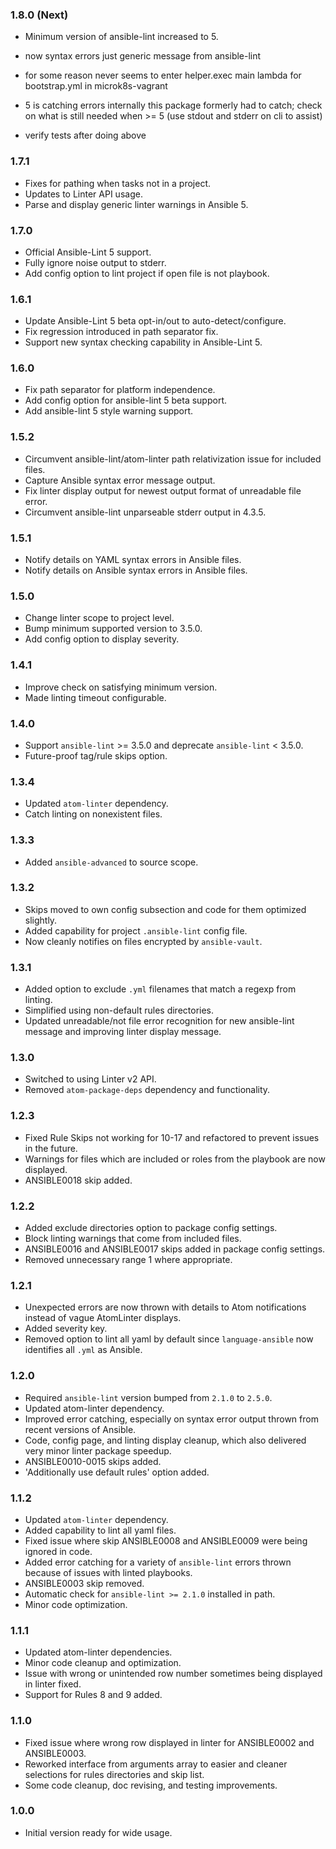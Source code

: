 ### 1.8.0 (Next)
- Minimum version of ansible-lint increased to 5.

- now syntax errors just generic message from ansible-lint
- for some reason never seems to enter helper.exec main lambda for bootstrap.yml in microk8s-vagrant
- 5 is catching errors internally this package formerly had to catch; check on what is still needed when >= 5 (use stdout and stderr on cli to assist)
- verify tests after doing above

### 1.7.1
- Fixes for pathing when tasks not in a project.
- Updates to Linter API usage.
- Parse and display generic linter warnings in Ansible 5.

### 1.7.0
- Official Ansible-Lint 5 support.
- Fully ignore noise output to stderr.
- Add config option to lint project if open file is not playbook.

### 1.6.1
- Update Ansible-Lint 5 beta opt-in/out to auto-detect/configure.
- Fix regression introduced in path separator fix.
- Support new syntax checking capability in Ansible-Lint 5.

### 1.6.0
- Fix path separator for platform independence.
- Add config option for ansible-lint 5 beta support.
- Add ansible-lint 5 style warning support.

### 1.5.2
- Circumvent ansible-lint/atom-linter path relativization issue for included files.
- Capture Ansible syntax error message output.
- Fix linter display output for newest output format of unreadable file error.
- Circumvent ansible-lint unparseable stderr output in 4.3.5.

### 1.5.1
- Notify details on YAML syntax errors in Ansible files.
- Notify details on Ansible syntax errors in Ansible files.

### 1.5.0
- Change linter scope to project level.
- Bump minimum supported version to 3.5.0.
- Add config option to display severity.

### 1.4.1
- Improve check on satisfying minimum version.
- Made linting timeout configurable.

### 1.4.0
- Support `ansible-lint` >= 3.5.0 and deprecate `ansible-lint` < 3.5.0.
- Future-proof tag/rule skips option.

### 1.3.4
- Updated `atom-linter` dependency.
- Catch linting on nonexistent files.

### 1.3.3
- Added `ansible-advanced` to source scope.

### 1.3.2
- Skips moved to own config subsection and code for them optimized slightly.
- Added capability for project `.ansible-lint` config file.
- Now cleanly notifies on files encrypted by `ansible-vault`.

### 1.3.1
- Added option to exclude `.yml` filenames that match a regexp from linting.
- Simplified using non-default rules directories.
- Updated unreadable/not file error recognition for new ansible-lint message and improving linter display message.

### 1.3.0
- Switched to using Linter v2 API.
- Removed `atom-package-deps` dependency and functionality.

### 1.2.3
- Fixed Rule Skips not working for 10-17 and refactored to prevent issues in the future.
- Warnings for files which are included or roles from the playbook are now displayed.
- ANSIBLE0018 skip added.

### 1.2.2
- Added exclude directories option to package config settings.
- Block linting warnings that come from included files.
- ANSIBLE0016 and ANSIBLE0017 skips added in package config settings.
- Removed unnecessary range 1 where appropriate.

### 1.2.1
- Unexpected errors are now thrown with details to Atom notifications instead of vague AtomLinter displays.
- Added severity key.
- Removed option to lint all yaml by default since `language-ansible` now identifies all `.yml` as Ansible.

### 1.2.0
- Required `ansible-lint` version bumped from `2.1.0` to `2.5.0`.
- Updated atom-linter dependency.
- Improved error catching, especially on syntax error output thrown from recent versions of Ansible.
- Code, config page, and linting display cleanup, which also delivered very minor linter package speedup.
- ANSIBLE0010-0015 skips added.
- 'Additionally use default rules' option added.

### 1.1.2
- Updated `atom-linter` dependency.
- Added capability to lint all yaml files.
- Fixed issue where skip ANSIBLE0008 and ANSIBLE0009 were being ignored in code.
- Added error catching for a variety of `ansible-lint` errors thrown because of issues with linted playbooks.
- ANSIBLE0003 skip removed.
- Automatic check for `ansible-lint >= 2.1.0` installed in path.
- Minor code optimization.

### 1.1.1
- Updated atom-linter dependencies.
- Minor code cleanup and optimization.
- Issue with wrong or unintended row number sometimes being displayed in linter fixed.
- Support for Rules 8 and 9 added.

### 1.1.0
- Fixed issue where wrong row displayed in linter for ANSIBLE0002 and ANSIBLE0003.
- Reworked interface from arguments array to easier and cleaner selections for rules directories and skip list.
- Some code cleanup, doc revising, and testing improvements.

### 1.0.0
- Initial version ready for wide usage.
